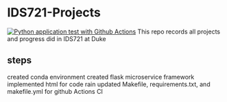 # IDS721-Projects
[![Python application test with Github Actions](https://github.com/YZWarren/IDS721-Projects/actions/workflows/makefile.yml/badge.svg)](https://github.com/YZWarren/IDS721-Projects/actions/workflows/makefile.yml)
This repo records all projects and progress did in IDS721 at Duke

## steps
created conda environment 
created flask microservice framework
implemented html for code rain
updated Makefile, requirements.txt, and makefile.yml for github Actions CI
